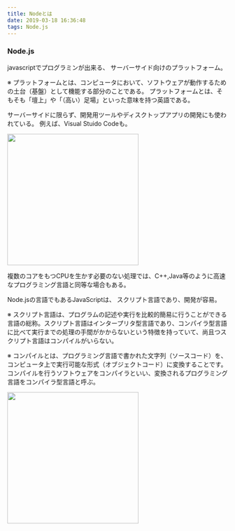 ```yaml
---
title: Nodeとは
date: 2019-03-18 16:36:48
tags: Node.js
---
```


### Node.js
javascriptでプログラミンが出来る、
サーバーサイド向けのプラットフォーム。

※ プラットフォームとは、コンピュータにおいて、ソフトウェアが動作するための土台（基盤）として機能する部分のことである。 プラットフォームとは、そもそも「壇上」や「（高い）足場」といった意味を持つ英語である。 

サーバーサイドに限らず、開発用ツールやディスクトップアプリの開発にも使われている。
例えば、Visual Stuido Codeも。

<!--- more --->

<img src="wow.png" alt="" title="node" width="300">


複数のコアをもつCPUを生かす必要のない処理では、C++,Java等のように高速なプログラミング言語と同等な場合もある。

Node.jsの言語でもあるJavaScriptは、
スクリプト言語であり、開発が容易。

※ スクリプト言語は、プログラムの記述や実行を比較的簡易に行うことができる言語の総称。スクリプト言語はインタープリタ型言語であり、コンパイラ型言語に比べて実行までの処理の手間がかからないという特徴を持っていて、尚且つスクリプト言語はコンパイルがいらない。

※ コンパイルとは、プログラミング言語で書かれた文字列（ソースコード）を、コンピュータ上で実行可能な形式（オブジェクトコード）に変換することです。 コンパイルを行うソフトウェアをコンパイラといい、変換されるプログラミング言語をコンパイラ型言語と呼ぶ。

<img src="globe.png" alt="" title="node" width="300">
